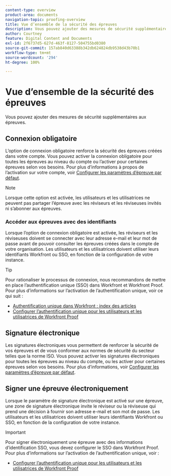 ```yaml
---
content-type: overview
product-area: documents
navigation-topic: proofing-overview
title: Vue d’ensemble de la sécurité des épreuves
description: Vous pouvez ajouter des mesures de sécurité supplémentaires aux épreuves.
author: Courtney
feature: Digital Content and Documents
exl-id: 2f6737d5-627d-463f-8127-504755bd0380
source-git-commit: 157ab840d63388b342db624824db9538d43b70b1
workflow-type: tm+mt
source-wordcount: '294'
ht-degree: 100%

---
```


# Vue d’ensemble de la sécurité des épreuves

Vous pouvez ajouter des mesures de sécurité supplémentaires aux épreuves.

## Connexion obligatoire

L’option de connexion obligatoire renforce la sécurité des épreuves créées dans votre compte. Vous pouvez activer la connexion obligatoire pour toutes les épreuves au niveau du compte ou l’activer pour certaines épreuves selon vos besoins. Pour plus d’informations à propos de l’activation sur votre compte, voir [Configurer les paramètres d’épreuve par défaut](/help/quicksilver/administration-and-setup/manage-workfront/configure-proofing/configure-default-proof-settings.md).

>[!NOTE]
>
>Lorsque cette option est activée, les utilisateurs et les utilisatrices ne peuvent pas partager l’épreuve avec les réviseurs et les réviseuses invités ni s’abonner aux épreuves.

### Accéder aux épreuves avec des identifiants

Lorsque l’option de connexion obligatoire est activée, les réviseurs et les réviseuses doivent se connecter avec leur adresse e-mail et leur mot de passe avant de pouvoir consulter les épreuves créées dans le compte de votre organisation. Les utilisateurs et les utilisatrices doivent utiliser leurs identifiants Workfront ou SSO, en fonction de la configuration de votre instance.

>[!TIP]
>
>Pour rationaliser le processus de connexion, nous recommandons de mettre en place l’authentification unique (SSO) dans Workfront et Workfront Proof. Pour plus d’informations sur l’activation de l’authentification unique, voir ce qui suit :
>* [Authentification unique dans Workfront : index des articles](../../../administration-and-setup/add-users/single-sign-on/single-sign-on.md)
>* [Configurer l’authentification unique pour les utilisateurs et les utilisatrices de Workfront Proof](../../../workfront-proof/wp-acct-admin/account-settings/configure-sso-for-wp-users.md)
>

## Signature électronique

Les signatures électroniques vous permettent de renforcer la sécurité de vos épreuves et de vous conformer aux normes de sécurité du secteur telles que la norme ISO. Vous pouvez activer les signatures électroniques pour toutes les épreuves au niveau du compte, ou les activer pour certaines épreuves selon vos besoins. Pour plus d’informations, voir [Configurer les paramètres d’épreuve par défaut](/help/quicksilver/administration-and-setup/manage-workfront/configure-proofing/configure-default-proof-settings.md).

## Signer une épreuve électroniquement

Lorsque le paramètre de signature électronique est activé sur une épreuve, une zone de signature électronique invite le réviseur ou la réviseuse qui prend une décision à fournir son adresse e-mail et son mot de passe. Les utilisateurs et les utilisatrices doivent utiliser leurs identifiants Workfront ou SSO, en fonction de la configuration de votre instance.

>[!IMPORTANT]
>
>Pour signer électroniquement une épreuve avec des informations d’identification SSO, vous devez configurer le SSO dans Workfront Proof. Pour plus d’informations sur l’activation de l’authentification unique, voir :
>* [Configurer l’authentification unique pour les utilisateurs et les utilisatrices de Workfront Proof](../../../workfront-proof/wp-acct-admin/account-settings/configure-sso-for-wp-users.md)
>
